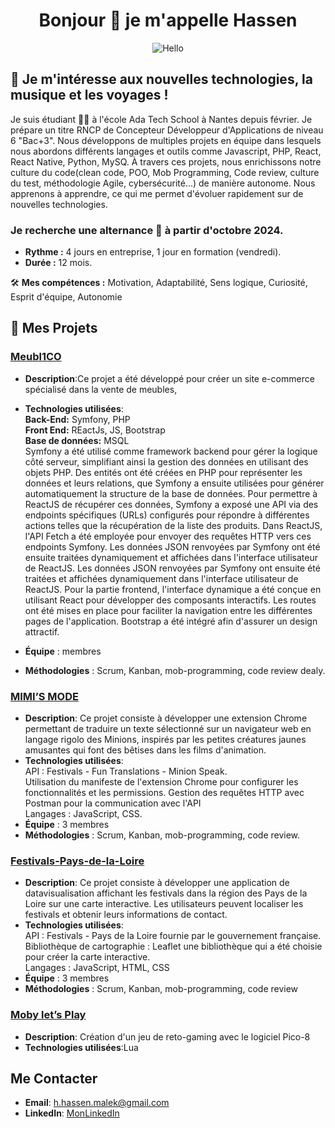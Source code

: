 <div align="center">
  
# Bonjour 👋 je m'appelle Hassen
</div>
 
<div align="center">
  <img src="https://media.giphy.com/media/xT9IgzoKnwFNmISR8I/giphy.gif" alt="Hello" />
</div>

## 👀 Je m'intéresse aux nouvelles technologies, la musique et les voyages !

Je suis étudiant 👨‍🎓 à l'école Ada Tech School à Nantes depuis février. Je prépare un titre RNCP de Concepteur Développeur d'Applications de niveau 6 "Bac+3". Nous développons de multiples projets en équipe dans lesquels nous abordons différents langages et outils comme Javascript, PHP, React, React Native, Python, MySQ. À travers ces projets, nous enrichissons notre culture du code(clean code, POO, Mob Programming, Code review, culture du test, méthodologie Agile, cybersécurité...) de manière autonome. Nous apprenons à apprendre, ce qui me permet d'évoluer rapidement sur de nouvelles technologies.

### Je recherche une alternance 💼 à partir d'octobre 2024.
- **Rythme :** 4 jours en entreprise, 1 jour en formation (vendredi).
- **Durée :** 12 mois.

 🛠️ **Mes compétences :** Motivation, Adaptabilité, Sens logique, Curiosité, Esprit d'équipe, Autonomie
 
 ## 📝  Mes Projets

 ### [Meubl1CO](https://github.com/HhassenMALEK/Meubl-CO)
- **Description**:Ce projet a été développé pour créer un site e-commerce spécialisé dans la vente de meubles,

- **Technologies utilisées**:<br>
**Back-End:** Symfony, PHP <br>
**Front End:** REactJs, JS, Bootstrap<br>
**Base de données:** MSQL<br>
Symfony a été utilisé comme framework backend pour gérer la logique côté serveur, simplifiant ainsi la gestion des données en utilisant des objets PHP. Des entités ont été créées en PHP pour représenter les données et leurs relations, que Symfony a ensuite utilisées pour générer automatiquement la structure de la base de données. Pour permettre à ReactJS de récupérer ces données, Symfony a exposé une API via des endpoints spécifiques (URLs) configurés pour répondre à différentes actions telles que la récupération de la liste des produits. Dans ReactJS, l'API Fetch a été employée pour envoyer des requêtes HTTP vers ces endpoints Symfony. Les données JSON renvoyées par Symfony ont été ensuite traitées dynamiquement et affichées dans l'interface utilisateur de ReactJS. Les données JSON renvoyées par Symfony ont ensuite été traitées et affichées dynamiquement dans l'interface utilisateur de ReactJS.
Pour la partie frontend, l'interface dynamique a été conçue en utilisant React pour développer des composants interactifs. Les routes ont été mises en place pour faciliter la navigation entre les différentes pages de l'application. Bootstrap a été intégré afin d'assurer un design attractif. 
- **Équipe** :  membres
- **Méthodologies** : Scrum, Kanban, mob-programming, code review dealy.

### [MIMI’S MODE](https://github.com/HhassenMALEK/-Mimi-s-Mode.git)
- **Description**: Ce projet consiste à développer une extension Chrome permettant de traduire un texte sélectionné sur un navigateur web en langage rigolo des Minions, inspirés par les petites créatures jaunes amusantes qui font des bêtises dans les films d'animation.
- **Technologies utilisées**:<br>
API : Festivals - Fun Translations - Minion Speak. <br>
Utilisation du manifeste de l'extension Chrome pour configurer les fonctionnalités et les permissions.
Gestion des requêtes HTTP avec Postman pour la communication avec l'API<br>
Langages : JavaScript, CSS.
- **Équipe** : 3 membres
- **Méthodologies** : Scrum, Kanban, mob-programming, code review.
  
### [Festivals-Pays-de-la-Loire](https://hhassenmalek.github.io/Festivals-Pays-de-la-Loire/)
- **Description**: Ce projet consiste à développer une application de datavisualisation affichant les festivals dans la région des Pays de la Loire sur une carte interactive. Les utilisateurs peuvent localiser les festivals et obtenir leurs informations de contact.
- **Technologies utilisées**: <br>
API : Festivals - Pays de la Loire fournie par le gouvernement française. <br>
Bibliothèque de cartographie : Leaflet une bibliothèque qui a été choisie pour créer la carte interactive. <br>
Langages : JavaScript, HTML, CSS
- **Équipe** : 3 membres
- **Méthodologies** : Scrum, Kanban, mob-programming, code review

### [Moby let’s Play](https://github.com/HhassenMALEK/Moby-let-s-play.git)
- **Description**: Création d'un jeu de reto-gaming avec le logiciel Pico-8
- **Technologies utilisées**:Lua



## Me Contacter

- **Email**: h.hassen.malek@gmail.com
- **LinkedIn**: [MonLinkedIn](https://www.linkedin.com/in/hassenmalek/)

